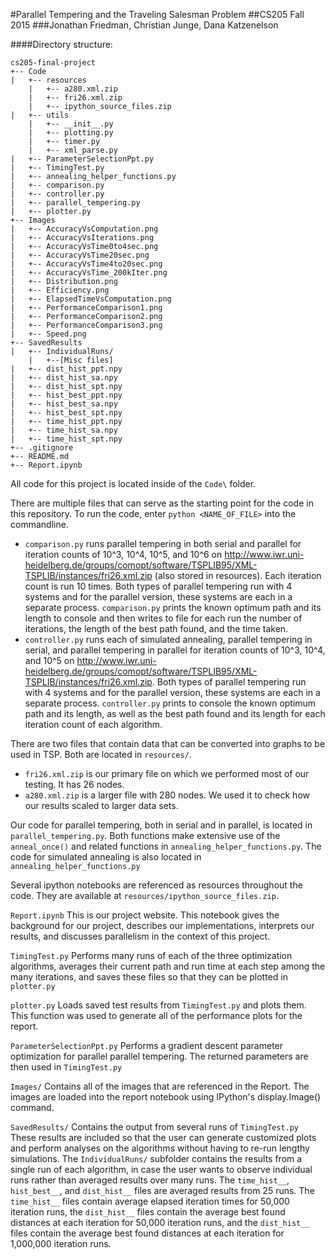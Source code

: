 #Parallel Tempering and the Traveling Salesman Problem
##CS205 Fall 2015
###Jonathan Friedman, Christian Junge, Dana Katzenelson

####Directory structure:

```
cs205-final-project     
+-- Code
|   +-- resources
    |   +-- a280.xml.zip
    |   +-- fri26.xml.zip
    |   +-- ipython_source_files.zip
|   +-- utils     
    |   +-- __init__.py     
    |   +-- plotting.py     
    |   +-- timer.py     
    |   +-- xml_parse.py     
|   +-- ParameterSelectionPpt.py
|   +-- TimingTest.py
|   +-- annealing_helper_functions.py     
|   +-- comparison.py     
|   +-- controller.py     
|   +-- parallel_tempering.py
|   +-- plotter.py
+-- Images	
|   +-- AccuracyVsComputation.png	
|   +-- AccuracyVsIterations.png	
|   +-- AccuracyVsTime0to4sec.png	
|   +-- AccuracyVsTime20sec.png	
|   +-- AccuracyVsTime4to20sec.png
|   +-- AccuracyVsTime_200kIter.png
|   +-- Distribution.png	
|   +-- Efficiency.png
|   +-- ElapsedTimeVsComputation.png	
|   +-- PerformanceComparison1.png	
|   +-- PerformanceComparison2.png	
|   +-- PerformanceComparison3.png	
|   +-- Speed.png
+-- SavedResults
|   +-- IndividualRuns/
    |   +--[Misc files]
|   +-- dist_hist_ppt.npy
|   +-- dist_hist_sa.npy
|   +-- dist_hist_spt.npy
|   +-- hist_best_ppt.npy
|   +-- hist_best_sa.npy
|   +-- hist_best_spt.npy
|   +-- time_hist_ppt.npy
|   +-- time_hist_sa.npy
|   +-- time_hist_spt.npy
+-- .gitignore
+-- README.md     
+-- Report.ipynb
```   

All code for this project is located inside of the `Code\` folder.

There are multiple files that can serve as the starting point for the code in this repository. To run the code, enter `python <NAME_OF_FILE>` into the commandline.
+ `comparison.py` runs parallel tempering in both serial and parallel for iteration counts of 10^3, 10^4, 10^5, and 10^6 on
 http://www.iwr.uni-heidelberg.de/groups/comopt/software/TSPLIB95/XML-TSPLIB/instances/fri26.xml.zip (also stored in resources). Each iteration count is run 10 times. Both types of parallel
 tempering run with 4 systems and for the parallel version, these systems are each in a separate process. `comparison.py` prints the known optimum path and its length
 to console and then writes to file for each run the number of iterations, the length of the best path found, and the time taken.
+ `controller.py` runs each of simulated annealing, parallel tempering in serial, and parallel tempering in parallel for iteration counts of 10^3, 10^4, and 10^5 on
 http://www.iwr.uni-heidelberg.de/groups/comopt/software/TSPLIB95/XML-TSPLIB/instances/fri26.xml.zip. Both types of parallel tempering run with 4 systems and for the
 parallel version, these systems are each in a separate process. `controller.py` prints to console the known optimum path and its length, as well as the best path
 found and its length for each iteration count of each algorithm.

There are two files that contain data that can be converted into graphs to be used in TSP. Both are located in `resources/`. 
+ `fri26.xml.zip` is our primary file on which we performed most of our testing. It has 26 nodes.
+ `a280.xml.zip` is a larger file with 280 nodes. We used it to check how our results scaled to larger data sets.

Our code for parallel tempering, both in serial and in parallel, is located in `parallel_tempering.py`. Both functions make extensive use of the `anneal_once()` and
 related functions in `annealing_helper_functions.py`. The code for simulated annealing is also located in `annealing_helper_functions.py`

Several ipython notebooks are referenced as resources throughout the code. They are available at `resources/ipython_source_files.zip`.

`Report.ipynb` 
This is our project website. This notebook gives the background for our project, describes our implementations, interprets our results, and discusses parallelism in
 the context of this project.  

`TimingTest.py` 
Performs many runs of each of the three optimization algorithms, averages their current path and run time at each step among the many iterations, and saves these files
 so that they can be plotted in `plotter.py`

`plotter.py` 
Loads saved test results from `TimingTest.py` and plots them. This function was used to generate all of the performance plots for the report.  

`ParameterSelectionPpt.py`
Performs a gradient descent parameter optimization for parallel parallel tempering. The returned parameters are then used in `TimingTest.py`

`Images/`
Contains all of the images that are referenced in the Report. The images are loaded into the report notebook using IPython's display.Image() command.  

`SavedResults/`
Contains the output from several runs of `TimingTest.py`  These results are included so that the user can generate customized plots and perform analyses on the
 algorithms without having to re-run lengthy simulations. The `IndividualRuns/` subfolder contains the results from a single run of each algorithm, in case the user
 wants to observe individual runs rather than averaged results over many runs. The `time_hist__`, `hist_best__`, and `dist_hist__` files are averaged results from 25 runs.
 The `time_hist__` files contain average elapsed iteration times for 50,000 iteration runs, the `dist_hist__` files contain the average best found distances at each
 iteration for 50,000 iteration runs, and the `dist_hist__` files contain the average best found distances at each iteration for 1,000,000 iteration runs.  